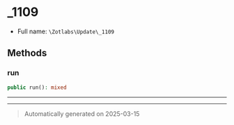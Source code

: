
# _1109





* Full name: `\Zotlabs\Update\_1109`




## Methods


### run



```php
public run(): mixed
```












***


***
> Automatically generated on 2025-03-15
